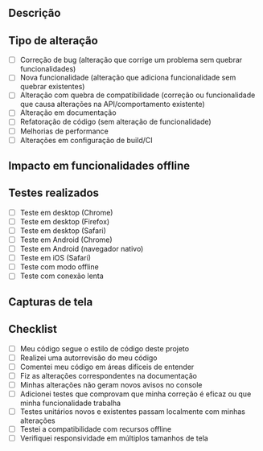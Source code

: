 ## Descrição
<!-- Descreva as alterações que este PR introduz e o que resolve -->

## Tipo de alteração
<!-- Marque as opções relevantes com "x" -->
- [ ] Correção de bug (alteração que corrige um problema sem quebrar funcionalidades)
- [ ] Nova funcionalidade (alteração que adiciona funcionalidade sem quebrar existentes)
- [ ] Alteração com quebra de compatibilidade (correção ou funcionalidade que causa alterações na API/comportamento existente)
- [ ] Alteração em documentação
- [ ] Refatoração de código (sem alteração de funcionalidade)
- [ ] Melhorias de performance
- [ ] Alterações em configuração de build/CI

## Impacto em funcionalidades offline
<!-- Descreva como esse PR afeta as funcionalidades offline do PWA, se aplicável -->

## Testes realizados
<!-- Descreva os testes que você realizou para verificar suas alterações -->
- [ ] Teste em desktop (Chrome)
- [ ] Teste em desktop (Firefox)
- [ ] Teste em desktop (Safari)
- [ ] Teste em Android (Chrome)
- [ ] Teste em Android (navegador nativo)
- [ ] Teste em iOS (Safari)
- [ ] Teste com modo offline
- [ ] Teste com conexão lenta

## Capturas de tela
<!-- Se aplicável, adicione capturas de tela demonstrando a alteração -->

## Checklist
<!-- Marque os itens concluídos com "x" -->
- [ ] Meu código segue o estilo de código deste projeto
- [ ] Realizei uma autorrevisão do meu código
- [ ] Comentei meu código em áreas difíceis de entender
- [ ] Fiz as alterações correspondentes na documentação
- [ ] Minhas alterações não geram novos avisos no console
- [ ] Adicionei testes que comprovam que minha correção é eficaz ou que minha funcionalidade trabalha
- [ ] Testes unitários novos e existentes passam localmente com minhas alterações
- [ ] Testei a compatibilidade com recursos offline
- [ ] Verifiquei responsividade em múltiplos tamanhos de tela